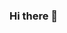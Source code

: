 ### Hi there 👋

<!--
**moh84shir/moh84shir** is a ✨ _special_ ✨ repository because its `README.md` (this file) appears on your GitHub profile.

Here are some ideas to get you started:

- 🌱 I’m currently learning django and javascript
- enjoy your life
-->

